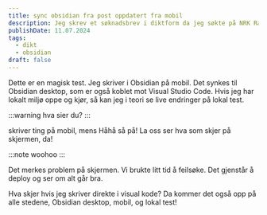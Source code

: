 ```yaml
---
title: sync obsidian fra post oppdatert fra mobil
description: Jeg skrev et søknadsbrev i diktform da jeg søkte på NRK Radio som UX-designer
publishDate: 11.07.2024
tags:
  - dikt
  - obsidian
draft: false
---
```


Dette er en magisk test.
Jeg skriver i Obsidian på mobil. Det synkes til Obsidian desktop, som er også koblet mot Visual Studio Code.
Hvis jeg har lokalt miljø oppe og kjør, så kan jeg i teori se live endringer på lokal test. 

:::warning
hva sier du? 
:::

skriver ting på mobil, mens Håhå så på! 
La oss ser hva som skjer på skjermen, da!

:::note
woohoo
:::

Det merkes problem på skjermen. Vi brukte litt tid å feilsøke. 
Det gjenstår å deploy og ser om alt går bra.

Hva skjer hvis jeg skriver direkte i visual kode? 
Da kommer det også opp på alle stedene, Obsidian desktop, mobil, og lokal test!


